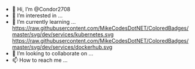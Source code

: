 - 👋 Hi, I’m @Condor2708
- 👀 I’m interested in ... 
- 🌱 I’m currently learning ... https://raw.githubusercontent.com/MikeCodesDotNET/ColoredBadges/master/svg/dev/services/kubernetes.svg https://raw.githubusercontent.com/MikeCodesDotNET/ColoredBadges/master/svg/dev/services/dockerhub.svg
- 💞️ I’m looking to collaborate on ...
- 📫 How to reach me ...

<!---
Condor2708/Condor2708 is a ✨ special ✨ repository because its `README.md` (this file) appears on your GitHub profile.
You can click the Preview link to take a look at your changes.
--->
